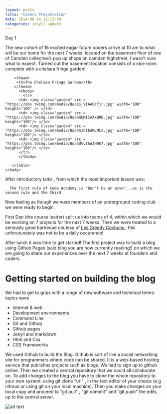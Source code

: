 ```yaml
---
layout: posts
title: "Coders Presentation"
date: 2014-06-16 12:13:00
categories: jekyll update
---
```

Day 1

The new cohort of 16 excited eagar future coders arrive at 10 am to what will be our home for the next 7 weeks: located on the basement floor of one of Camden collective’s pop up shops on camden highstreet, I wasn’t sure what to expect. Turned out the basement location consists of a nice room complete with a chelsea fringe garden!

<html>
	<head>
		<link type="text/css" rel="stylesheet" href="{{"/main.css" | prepend: site.baseurl }}"/>
		<title>My Photo Page</title>
	</head>
<body>
	   <table>
	   
	    <thead>
	     <th>The Chelsea Fringe Garden</th>
	    </thead>
	      <tbody>
         	<tr>
          <td> <img class="garden" src = "https://pbs.twimg.com/media/Bqa1s_9IAAEr7jr.jpg" width="100" height="100" /> </td>
          <td> <img class="garden" src = "https://pbs.twimg.com/media/Bqa3nUMIIAAxQRB.jpg" width="100" height="100"/> </td>
          <td> <img class="garden" src = "https://pbs.twimg.com/media/Bqa4SzbIEAMLMLS.jpg" width="100" height="100"/> </td>
          <td> <img class="garden" src = "https://pbs.twimg.com/media/Bqa3dVvIAAAH9O7.jpg" width="100" height="100"/> </td>
          </tr>
 	      </tbody>
	
	   </table>
	</body>
</html>

After introductory talks , from which the most important lesson was:

      The first rule of Code Academy is "Don't be an arse"...as is the second rule and the third


Now feeling as though we were members of an underground coding club we were ready to begin.

First Dan (the course leader) split us into teams of 4, within which we would be working on 7 projects for the next 7 weeks. Then we were treated to a seriously good barbeque coutesy of <a href= "http://www.lesgreedycochons.co.uk/" target="_blank"> Les Greedy Cochons </a>: this unforutunately was not to be a daily occurence!

After lunch it was time to get started! The first project was to build a blog using Github Pages (said blog you are now currently reading!) on which we are going to share our experiences over the next 7 weeks at founders and coders.

<h1> Getting started on building the blog </h1>

We had to get to grips with a range of new software and technical terms: topics were

<ul>
<li> Internet & web </li>
<li> Development environments </li>
<li> Command Line </li>
<li> Git and Github </li>
<li> Github pages </li>
<li> Jekyll and markdown </li>
<li> Html and Css </li>
<li> CSS Frameworks </li>
</ul>

We used Github to build the Blog. Github is sort of like a social networking site for programmers where code can be shared. It is a web-based hosting service that publishes projects such as blogs. We had to sign up to github online. Then we created a central repository that we could all collaborate on. To add changes to the blog you have to clone the whole repository to your own system: using git clone "url" , in the text editor of your choice (e.g nitrous or using git on your local machine). Then you make changes on your local copy and proceed to "git pull" , "git commit" and "git push" the edits up to the central server. 

![alt text](https://raw.githubusercontent.com/leochilds/leodev/gh-pages/images/Everyone.jpg)



